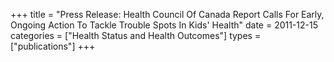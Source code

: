 +++
title = "Press Release: Health Council Of Canada Report Calls For Early, Ongoing Action To Tackle Trouble Spots In Kids' Health"
date = 2011-12-15
categories = ["Health Status and Health Outcomes"]
types = ["publications"]
+++
